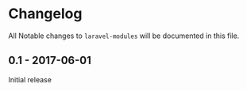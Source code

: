 # Changelog

All Notable changes to `laravel-modules` will be documented in this file.

## 0.1 - 2017-06-01

Initial release

